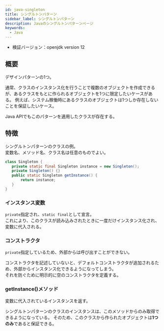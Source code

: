 ```yaml
---
id: java-singleton
title: シングルトンパターン
sidebar_label: シングルトンパターン
description: Javaのシングルトンパターンページ
keywords:
  - Java
---
```


- 検証バージョン：openjdk version 12

## 概要
デザインパターンの1つ。

通常、クラスのインスタンス化を行うことで複数のオブジェクトを作成できるが、あるクラスをもとに作られるオブジェクトを1つに限定したいケースがある。
例えば、システム稼働時にあるクラスのオブジェクトは1つしか存在しないことを保証したいケース。

Java APIでもこのパターンを適用したクラスが存在する。

## 特徴
シングルトンパターンのクラスの例。  
変数名、メソッド名、クラス名は任意のものでよい。
```java
class Singleton {
   private static final Singleton instance = new Singleton();
   private Singleton() {}
   public static Singleton getInstance() {
       return instance;
   }
}
```

### インスタンス変数
`private`指定され、`static final`として宣言。  
これにより、このクラスが読み込みされたときに一度だけインスタンス化され、変数に代入される。

### コンストラクタ
`private`指定しているため、外部からは呼び出すことができない。

コンストラクタを記述していないと、デフォルトコンストラクタが追加されるため、外部からインスタンス化できるようになってしまう。  
それを防ぐために明示的に空のコンストラクタを定義する。

### getInstance()メソッド
変数に代入されているインスタンスを返す。

シングルトンパターンのクラスのインスタンスは、このメソッドからのみ取得できるようになっている。
そのため、このクラスから作られたオブジェクトは**1つのみ**であると保証できる。
